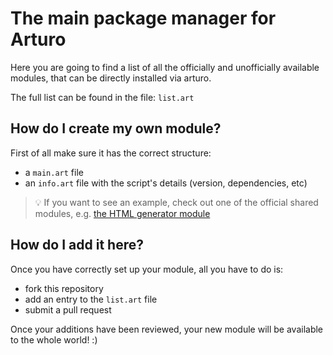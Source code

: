 # The main package manager for Arturo

Here you are going to find a list of all the officially and unofficially available modules, that can be directly installed via arturo.

The full list can be found in the file: `list.art`

## How do I create my own module?

First of all make sure it has the correct structure:

- a `main.art` file
- an `info.art` file with the script's details (version, dependencies, etc)

> 💡  If you want to see an example, check out one of the official shared modules, e.g. [the HTML generator module](https://github.com/arturo-lang/art-html-module)

## How do I add it here?

Once you have correctly set up your module, all you have to do is:

- fork this repository
- add an entry to the `list.art` file
- submit a pull request

Once your additions have been reviewed, your new module will be available to the whole world! :)
